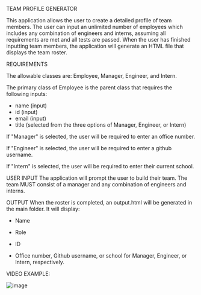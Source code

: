 TEAM PROFILE GENERATOR

This application allows the user to create a detailed profile of team members. The user can input an unlimited number of employees which includes any combination of engineers and interns, assuming all requirements are met and all tests are passed. When the user has finished inputting team members, the application will generate an HTML file that displays the team roster.

REQUIREMENTS

The allowable classes are: Employee, Manager, Engineer, and Intern.

The primary class of Employee is the parent class that requires the following inputs:

- name (input)
- id (input)
- email (input)
- title (selected from the three options of Manager, Engineer, or Intern)


If "Manager" is selected, the user will be required to enter an office number.

If "Engineer" is selected, the user will be required to enter a github username.

If "Intern" is selected, the user will be required to enter their current school.

USER INPUT 
The application will prompt the user to build their team. The team MUST consist of a manager and any combination of engineers and interns.

OUTPUT
When the roster is completed, an output.html will be generated in the main folder. It will display:

- Name

- Role

- ID

- Office number, Github username, or school for Manager, Engineer, or Intern, respectively.

VIDEO EXAMPLE:

![image](https://user-images.githubusercontent.com/60293516/127871072-bd59d672-c458-4728-88da-c038d511745b.png)
